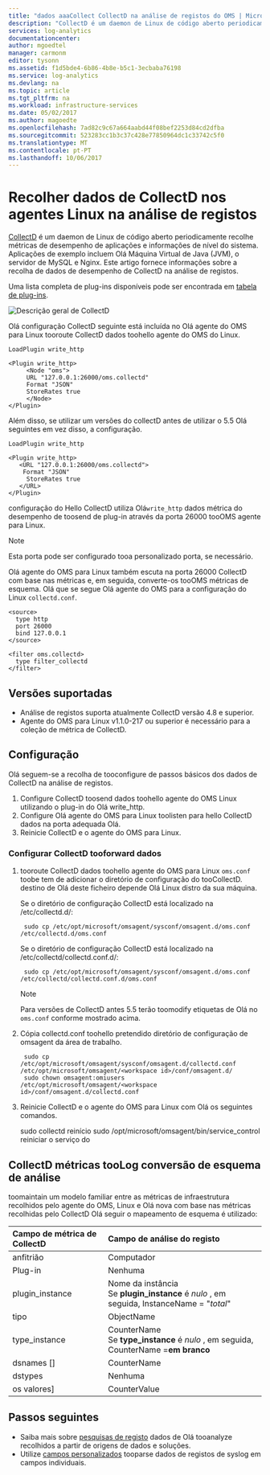 ```yaml
---
title: "dados aaaCollect CollectD na análise de registos do OMS | Microsoft Docs"
description: "CollectD é um daemon de Linux de código aberto periodicamente recolhe dados das aplicações e informações de nível do sistema.  Este artigo fornece informações sobre a recolha de dados de CollectD na análise de registos."
services: log-analytics
documentationcenter: 
author: mgoedtel
manager: carmonm
editor: tysonn
ms.assetid: f1d5bde4-6b86-4b8e-b5c1-3ecbaba76198
ms.service: log-analytics
ms.devlang: na
ms.topic: article
ms.tgt_pltfrm: na
ms.workload: infrastructure-services
ms.date: 05/02/2017
ms.author: magoedte
ms.openlocfilehash: 7ad82c9c67a664aabd44f08bef2253d84cd2dfba
ms.sourcegitcommit: 523283cc1b3c37c428e77850964dc1c33742c5f0
ms.translationtype: MT
ms.contentlocale: pt-PT
ms.lasthandoff: 10/06/2017
---
```

# <a name="collect-data-from-collectd-on-linux-agents-in-log-analytics"></a>Recolher dados de CollectD nos agentes Linux na análise de registos
[CollectD](https://collectd.org/) é um daemon de Linux de código aberto periodicamente recolhe métricas de desempenho de aplicações e informações de nível do sistema. Aplicações de exemplo incluem Olá Máquina Virtual de Java (JVM), o servidor de MySQL e Nginx. Este artigo fornece informações sobre a recolha de dados de desempenho de CollectD na análise de registos.

Uma lista completa de plug-ins disponíveis pode ser encontrada em [tabela de plug-ins](https://collectd.org/wiki/index.php/Table_of_Plugins).

![Descrição geral de CollectD](media/log-analytics-data-sources-collectd/overview.png)

Olá configuração CollectD seguinte está incluída no Olá agente do OMS para Linux tooroute CollectD dados toohello agente do OMS do Linux.

    LoadPlugin write_http

    <Plugin write_http>
         <Node "oms">
         URL "127.0.0.1:26000/oms.collectd"
         Format "JSON"
         StoreRates true
         </Node>
    </Plugin>

Além disso, se utilizar um versões do collectD antes de utilizar o 5.5 Olá seguintes em vez disso, a configuração.

    LoadPlugin write_http

    <Plugin write_http>
       <URL "127.0.0.1:26000/oms.collectd">
        Format "JSON"
         StoreRates true
       </URL>
    </Plugin>

configuração do Hello CollectD utiliza Olá`write_http` dados métrica do desempenho de toosend de plug-in através da porta 26000 tooOMS agente para Linux. 

> [!NOTE]
> Esta porta pode ser configurado tooa personalizado porta, se necessário.

Olá agente do OMS para Linux também escuta na porta 26000 CollectD com base nas métricas e, em seguida, converte-os tooOMS métricas de esquema. Olá que se segue Olá agente do OMS para a configuração do Linux `collectd.conf`.

    <source>
      type http
      port 26000
      bind 127.0.0.1
    </source>

    <filter oms.collectd>
      type filter_collectd
    </filter>


## <a name="versions-supported"></a>Versões suportadas
- Análise de registos suporta atualmente CollectD versão 4.8 e superior.
- Agente do OMS para Linux v1.1.0-217 ou superior é necessário para a coleção de métrica de CollectD.


## <a name="configuration"></a>Configuração
Olá seguem-se a recolha de tooconfigure de passos básicos dos dados de CollectD na análise de registos.

1. Configure CollectD toosend dados toohello agente do OMS Linux utilizando o plug-in do Olá write_http.  
2. Configure Olá agente do OMS para Linux toolisten para hello CollectD dados na porta adequada Olá.
3. Reinicie CollectD e o agente do OMS para Linux.

### <a name="configure-collectd-tooforward-data"></a>Configurar CollectD tooforward dados 

1. tooroute CollectD dados toohello agente do OMS para Linux `oms.conf` toobe tem de adicionar o diretório de configuração do tooCollectD. destino de Olá deste ficheiro depende Olá Linux distro da sua máquina.

    Se o diretório de configuração CollectD está localizado na /etc/collectd.d/:

        sudo cp /etc/opt/microsoft/omsagent/sysconf/omsagent.d/oms.conf /etc/collectd.d/oms.conf

    Se o diretório de configuração CollectD está localizado na /etc/collectd/collectd.conf.d/:

        sudo cp /etc/opt/microsoft/omsagent/sysconf/omsagent.d/oms.conf /etc/collectd/collectd.conf.d/oms.conf

    >[!NOTE]
    >Para versões de CollectD antes 5.5 terão toomodify etiquetas de Olá no `oms.conf` conforme mostrado acima.
    >

2. Cópia collectd.conf toohello pretendido diretório de configuração de omsagent da área de trabalho.

        sudo cp /etc/opt/microsoft/omsagent/sysconf/omsagent.d/collectd.conf /etc/opt/microsoft/omsagent/<workspace id>/conf/omsagent.d/
        sudo chown omsagent:omiusers /etc/opt/microsoft/omsagent/<workspace id>/conf/omsagent.d/collectd.conf

3. Reinicie CollectD e o agente do OMS para Linux com Olá os seguintes comandos.

    sudo collectd reinício sudo /opt/microsoft/omsagent/bin/service_control reiniciar o serviço do

## <a name="collectd-metrics-toolog-analytics-schema-conversion"></a>CollectD métricas tooLog conversão de esquema de análise
toomaintain um modelo familiar entre as métricas de infraestrutura recolhidos pelo agente do OMS, Linux e Olá nova com base nas métricas recolhidas pelo CollectD Olá seguir o mapeamento de esquema é utilizado:

| Campo de métrica de CollectD | Campo de análise do registo |
|:--|:--|
| anfitrião | Computador |
| Plug-in | Nenhuma |
| plugin_instance | Nome da instância<br>Se **plugin_instance** é *nulo* , em seguida, InstanceName = "*total*" |
| tipo | ObjectName |
| type_instance | CounterName<br>Se **type_instance** é *nulo* , em seguida, CounterName =**em branco** |
| dsnames [] | CounterName |
| dstypes | Nenhuma |
| os valores] | CounterValue |

## <a name="next-steps"></a>Passos seguintes
* Saiba mais sobre [pesquisas de registo](log-analytics-log-searches.md) dados de Olá tooanalyze recolhidos a partir de origens de dados e soluções. 
* Utilize [campos personalizados](log-analytics-custom-fields.md) tooparse dados de registos de syslog em campos individuais.

